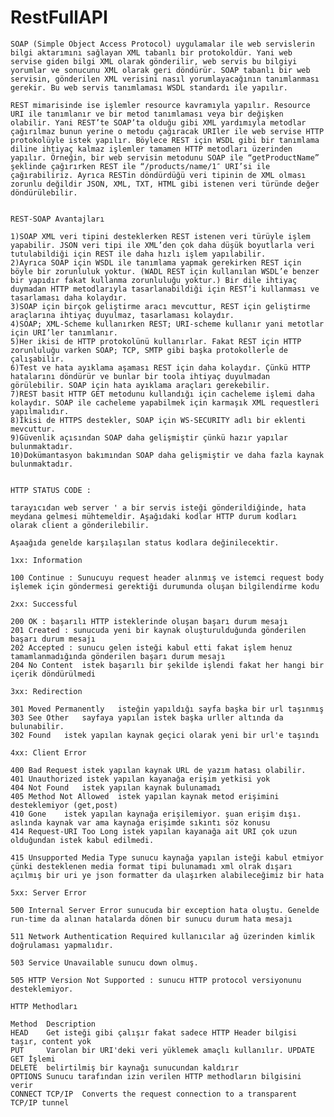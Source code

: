 # RestFullAPI



    SOAP (Simple Object Access Protocol) uygulamalar ile web servislerin bilgi aktarımını sağlayan XML tabanlı bir protokoldür. Yani web servise giden bilgi XML olarak gönderilir, web servis bu bilgiyi yorumlar ve sonucunu XML olarak geri döndürür. SOAP tabanlı bir web servisin, gönderilen XML verisini nasıl yorumlayacağının tanımlanması gerekir. Bu web servis tanımlaması WSDL standardı ile yapılır.

    REST mimarisinde ise işlemler resource kavramıyla yapılır. Resource URI ile tanımlanır ve bir metod tanımlaması veya bir değişken olabilir. Yani REST’te SOAP’ta olduğu gibi XML yardımıyla metodlar çağırılmaz bunun yerine o metodu çağıracak URIler ile web servise HTTP protokolüyle istek yapılır. Böylece REST için WSDL gibi bir tanımlama diline ihtiyaç kalmaz işlemler tamamen HTTP metodları üzerinden yapılır. Örneğin, bir web servisin metodunu SOAP ile “getProductName” şeklinde çağırırken REST ile “/products/name/1″ URI’si ile çağırabiliriz. Ayrıca RESTin döndürdüğü veri tipinin de XML olması zorunlu değildir JSON, XML, TXT, HTML gibi istenen veri türünde değer döndürülebilir.


    REST-SOAP Avantajları

    1)SOAP XML veri tipini desteklerken REST istenen veri türüyle işlem yapabilir. JSON veri tipi ile XML’den çok daha düşük boyutlarla veri tutulabildiği için REST ile daha hızlı işlem yapılabilir.
    2)Ayrıca SOAP için WSDL ile tanımlama yapmak gerekirken REST için böyle bir zorunluluk yoktur. (WADL REST için kullanılan WSDL’e benzer bir yapıdır fakat kullanma zorunluluğu yoktur.) Bir dile ihtiyaç duymadan HTTP metodlarıyla tasarlanabildiği için REST’i kullanması ve tasarlaması daha kolaydır.
    3)SOAP için birçok geliştirme aracı mevcuttur, REST için geliştirme araçlarına ihtiyaç duyulmaz, tasarlaması kolaydır.
    4)SOAP; XML-Scheme kullanırken REST; URI-scheme kullanır yani metotlar için URI’ler tanımlanır.
    5)Her ikisi de HTTP protokolünü kullanırlar. Fakat REST için HTTP zorunluluğu varken SOAP; TCP, SMTP gibi başka protokollerle de çalışabilir.
    6)Test ve hata ayıklama aşaması REST için daha kolaydır. Çünkü HTTP hatalarını döndürür ve bunlar bir toola ihtiyaç duyulmadan görülebilir. SOAP için hata ayıklama araçları gerekebilir.
    7)REST basit HTTP GET metodunu kullandığı için cacheleme işlemi daha kolaydır. SOAP ile cacheleme yapabilmek için karmaşık XML requestleri yapılmalıdır.
    8)İkisi de HTTPS destekler, SOAP için WS-SECURITY adlı bir eklenti mevcuttur.
    9)Güvenlik açısından SOAP daha gelişmiştir çünkü hazır yapılar bulunmaktadır.
    10)Dokümantasyon bakımından SOAP daha gelişmiştir ve daha fazla kaynak bulunmaktadır.


    HTTP STATUS CODE :
    
    tarayıcıdan web server ' a bir servis isteği gönderildiğinde, hata meydana gelmesi mühtemeldir. Aşağıdaki kodlar HTTP durum kodları olarak client a gönderilebilir.

    Aşaağıda genelde karşılaşılan status kodlara değinilecektir.

    1xx: Information

    100 Continue : Sunucuyu request header alınmış ve istemci request body işlemek için göndermesi gerektiği durumunda oluşan bilgilendirme kodu

    2xx: Successful

    200 OK : başarılı HTTP isteklerinde oluşan başarı durum mesajı
    201 Created : sunucuda yeni bir kaynak oluşturulduğunda gönderilen başarı durum mesajı
    202 Accepted : sunucu gelen isteği kabul etti fakat işlem henuz tamamlanmadığında gönderilen başarı durum mesajı
    204 No Content	istek başarılı bir şekilde işlendi fakat her hangi bir içerik döndürülmedi 

    3xx: Redirection

    301 Moved Permanently	isteğin yapıldığı sayfa başka bir url taşınmış
    303 See Other	sayfaya yapılan istek başka urller altında da bulunabilir.
    302 Found	istek yapılan kaynak geçici olarak yeni bir url'e taşındı

    4xx: Client Error

    400 Bad Request	istek yapılan kaynak URL de yazım hatası olabilir.
    401 Unauthorized istek yapılan kayanağa erişim yetkisi yok
    404 Not Found	istek yapılan kaynak bulunamadı
    405 Method Not Allowed	istek yapılan kaynak metod erişimini desteklemiyor (get,post)
    410 Gone	istek yapılan kaynağa erişilemiyor. şuan erişim dışı. aslında kaynak var ama kaynağa erişimde sıkıntı söz konusu
    414 Request-URI Too Long istek yapılan kayanağa ait URI çok uzun olduğundan istek kabul edilmedi.

    415 Unsupported Media Type sunucu kaynağa yapılan isteği kabul etmiyor çünki desteklenen media format tipi bulunamadı xml olrak dışarı açılmış bir uri ye json formatter da ulaşırken alabileceğimiz bir hata

    5xx: Server Error

    500 Internal Server Error sunucuda bir exception hata oluştu. Genelde run-time da alınan hatalarda dönen bir sunucu durum hata mesajı

    511 Network Authentication Required	kullanıcılar ağ üzerinden kimlik doğrulaması yapmalıdır.

    503 Service Unavailable	sunucu down olmuş.

    505 HTTP Version Not Supported : sunucu HTTP protocol versiyonunu desteklemiyor.

    HTTP Methodları

    Method	Description
    HEAD	Get isteği gibi çalışır fakat sadece HTTP Header bilgisi taşır, content yok 
    PUT	    Varolan bir URI'deki veri yüklemek amaçlı kullanılır. UPDATE GET İşlemi
    DELETE	belirtilmiş bir kaynağı sunucundan kaldırır
    OPTIONS	Sunucu tarafından izin verilen HTTP methodların bilgisini verir
    CONNECT TCP/IP 	Converts the request connection to a transparent TCP/IP tunnel
